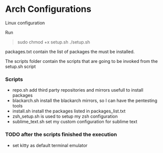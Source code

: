 # Arch Configurations
Linux configuration

Run

> sudo chmod +x setup.sh
> ./setup.sh

packages.txt contain the list of packages the must be installed.

The scripts folder contain the scripts that are going to be invoked from the setup.sh script

### Scripts
- repo.sh add third party repositories and mirrors usefull to install packages 
- blackarch.sh install the blackarch mirrors, so I can have the pentesting tools 
- install.sh install the packages listed in packages_list.txt
- zsh_setup.sh is used to setup my zsh configuration
- sublime_text.sh set my custom configuration for sublime text


### TODO after the scripts finished the execution
- set kitty as default terminal emulator
